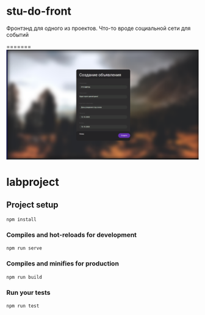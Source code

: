 # stu-do-front
Фронтэнд для одного из проектов. Что-то вроде социальной сети для событий

=======
![alt tag](https://github.com/NeuralNous/STU-DO/blob/main/Снимок.PNG?raw=true)
# labproject

## Project setup
```
npm install
```

### Compiles and hot-reloads for development
```
npm run serve
```

### Compiles and minifies for production
```
npm run build
```

### Run your tests
```
npm run test
```
